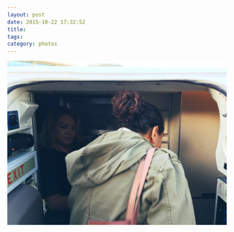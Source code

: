 ```yaml
---
layout: post
date: 2015-10-22 17:32:52
title: 
tags:
category: photos
---
```


![title](/assets/photoblog/lisa-boarding-the-small-plane.jpg)